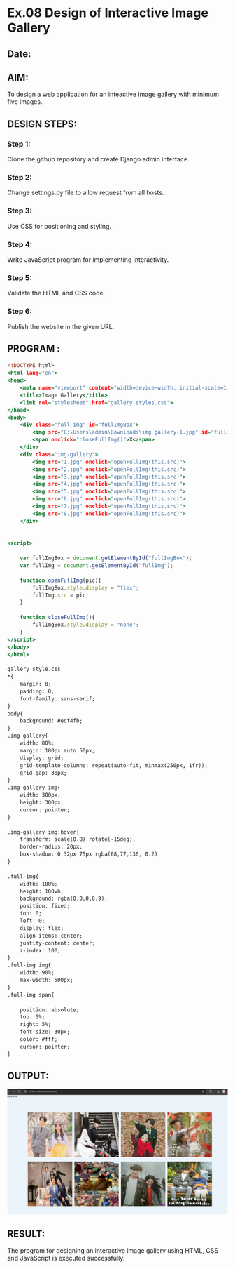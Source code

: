 # Ex.08 Design of Interactive Image Gallery
## Date:

## AIM:
To design a web application for an inteactive image gallery with minimum five images.

## DESIGN STEPS:

### Step 1:
Clone the github repository and create Django admin interface.

### Step 2:
Change settings.py file to allow request from all hosts.

### Step 3:
Use CSS for positioning and styling.

### Step 4:
Write JavaScript program for implementing interactivity.

### Step 5:
Validate the HTML and CSS code.

### Step 6:
Publish the website in the given URL.

## PROGRAM :
```gallery.html
<!DOCTYPE html>
<html lang="en">
<head>
    <meta name="viewport" content="width=device-width, initial-scale=1.0">
    <title>Image Gallery</title>
    <link rel="stylesheet" href="gallery styles.css">
</head>
<body>
    <div class="full-img" id="fullImgBox">
        <img src="C:\Users\admin\Downloads\img gallery-1.jpg" id="fullImg">
        <span onclick="closeFullImg()">X</span>
    </div>
    <div class="img-gallery">
        <img src="1.jpg" onclick="openFullImg(this.src)">
        <img src="2.jpg" onclick="openFullImg(this.src)">
        <img src="3.jpg" onclick="openFullImg(this.src)">
        <img src="4.jpg" onclick="openFullImg(this.src)">
        <img src="5.jpg" onclick="openFullImg(this.src)">
        <img src="6.jpg" onclick="openFullImg(this.src)">
        <img src="7.jpg" onclick="openFullImg(this.src)">
        <img src="8.jpg" onclick="openFullImg(this.src)">
    </div>


<script>

    var fullImgBox = document.getElementById("fullImgBox");
    var fullImg = document.getElementById("fullImg");

    function openFullImg(pic){
        fullImgBox.style.display = "flex";
        fullImg.src = pic;
    }

    function closeFullImg(){
        fullImgBox.style.display = "none";
    }
</script>   
</body>
</html>

gallery style.css
*{
    margin: 0;
    padding: 0;
    font-family: sans-serif;
}
body{
    background: #ecf4fb;
}
.img-gallery{
    width: 80%;
    margin: 100px auto 50px;
    display: grid;
    grid-template-columns: repeat(auto-fit, minmax(250px, 1fr));
    grid-gap: 30px;
}
.img-gallery img{
    width: 300px;
    height: 300px;
    cursor: pointer;
}

.img-gallery img:hover{
    transform: scale(0.8) rotate(-15deg);
    border-radius: 20px;
    box-shadow: 0 32px 75px rgba(68,77,136, 0.2)
}

.full-img{
    width: 100%;
    height: 100vh;
    background: rgba(0,0,0,0.9);
    position: fixed;
    top: 0;
    left: 0;
    display: flex;
    align-items: center;
    justify-content: center;
    z-index: 100;
}
.full-img img{
    width: 90%;
    max-width: 500px;
}
.full-img span{
    
    position: absolute;
    top: 5%;
    right: 5%;
    font-size: 30px;
    color: #fff;
    cursor: pointer;
}
```

## OUTPUT:
![alt text](wexp8-1.png)
## RESULT:
The program for designing an interactive image gallery using HTML, CSS and JavaScript is executed successfully.
